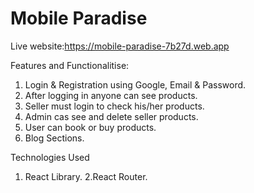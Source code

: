 # Mobile Paradise
Live website:https://mobile-paradise-7b27d.web.app

Features and Functionalitise:
1. Login & Registration using Google, Email & Password.
2. After logging in anyone can see products.
3. Seller must login to check his/her products.
4. Admin cas see and delete seller products.
5. User can book or buy products.
6. Blog Sections.


 Technologies Used
1. React Library.
2.React Router.

